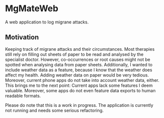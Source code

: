 # MgMateWeb

A web application to log migrane attacks.

## Motivation

Keeping track of migrane attacks and their circumstances. Most therapies still rely on filling out sheets of paper to be read and analysed by the specialist doctor. However, co-occurrences or root causes might not be spotted when analysing data from paper sheets. Additionally, I wanted to include weather data as a feature, because I know that the weather does affect my health. Adding weather data on paper would be very tedious. Moreover, current phone apps do not take into account weather data, either. This brings me to the next point: Current apps lack some features I deem valuable. Moreover, some apps do not even feature data exports to human readable formats.

Please do note that this is a work in progress. The application is currently not running and needs some serious refactoring. 
